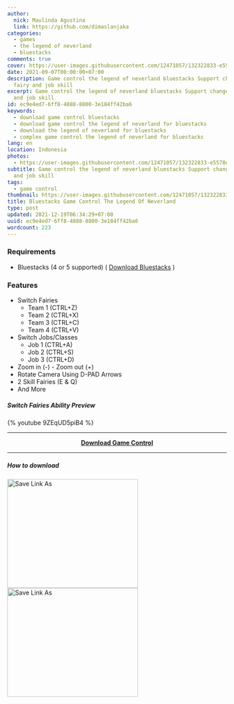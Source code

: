 ```yaml
---
author:
  nick: Maulinda Agustina
  link: https://github.com/dimaslanjaka
categories:
  - games
  - the legend of neverland
  - bluestacks
comments: true
cover: https://user-images.githubusercontent.com/12471057/132322833-e5578e29-0ad7-422e-845a-bf9fabb313fd.png
date: 2021-09-07T00:00:00+07:00
description: Game control the legend of neverland bluestacks Support change
  fairy and job skill
excerpt: Game control the legend of neverland bluestacks Support change fairy
  and job skill
id: ec9e4ed7-6ff8-4888-8800-3e184ff42ba6
keywords:
  - download game control bluestacks
  - download game control the legend of neverland for bluestacks
  - download the legend of neverland for bluestacks
  - complex game control the legend of neverland for bluestacks
lang: en
location: Indonesia
photos:
  - https://user-images.githubusercontent.com/12471057/132322833-e5578e29-0ad7-422e-845a-bf9fabb313fd.png
subtitle: Game control the legend of neverland bluestacks Support change fairy
  and job skill
tags:
  - game control
thumbnail: https://user-images.githubusercontent.com/12471057/132322833-e5578e29-0ad7-422e-845a-bf9fabb313fd.png
title: Bluestacks Game Control The Legend Of Neverland
type: post
updated: 2021-12-19T06:34:29+07:00
uuid: ec9e4ed7-6ff8-4888-8800-3e184ff42ba6
wordcount: 223
---
```


### Requirements
  - Bluestacks (4 or 5 supported) ( [Download Bluestacks](https://www.bluestacks.com/bluestacks-5.html) )

### Features
  - Switch Fairies
    - Team 1 (CTRL+Z)
    - Team 2 (CTRL+X)
    - Team 3 (CTRL+C)
    - Team 4 (CTRL+V)
  - Switch Jobs/Classes
    - Job 1 (CTRL+A)
    - Job 2 (CTRL+S)
    - Job 3 (CTRL+D)
  - Zoom in (-) - Zoom out (+)
  - Rotate Camera Using D-PAD Arrows
  - 2 Skill Fairies (E & Q)
  - And More

##### Switch Fairies Ability Preview
{% youtube 9ZEqUD5piB4 %}

<hr/>
<center><b><a href="https://raw.githubusercontent.com/dimaslanjaka/dimaslanjaka.github.io/compiler/src-posts/The%20Legend%20Of%20Neverland/Bluestacks%20Game%20Control/The%20Legend%20of%20Neverland%20%5Bcustom%20script%5D.cfg">Download Game Control</a></b></center>
<hr/>

##### How to download
<div style="clear:both;"></div>
<div>
  <img src="https://user-images.githubusercontent.com/12471057/132330527-d978ef5c-aa2d-4387-bf65-bf817ae66c97.png" width="300px" height="250px" alt="Save Link As" style="display:inline-block;float:left;" />
  <img src="https://user-images.githubusercontent.com/12471057/132330641-d0b6dd99-34b4-42c4-81aa-4be7bddfb4b7.png" width="300px" height="250px" alt="Save Link As" style="display:inline-block;float:left;" />
</div>
<div style="clear:both;"></div>
